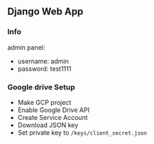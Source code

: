 ## Django Web App

### Info

admin panel:

- username: admin
- password: test1111

### Google drive Setup

- Make GCP project
- Enable Google Drive API
- Create Service Account
- Download JSON key
- Set private key to `/keys/client_secret.json`
